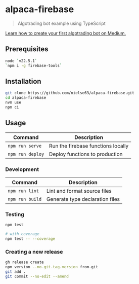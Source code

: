 # alpaca-firebase

> Algotrading bot example using TypeScript

[Learn how to create your first algotrading bot on Medium.](https://medium.com/@ErikKyleNielsen/write-your-first-typescript-algotrading-bot-8194dfe60e5f)

## Prerequisites

```bash
node `v22.5.1`
`npm i -g firebase-tools`
```

## Installation

```bash
git clone https://github.com/nielse63/alpaca-firebase.git
cd alpaca-firebase
nvm use
npm ci
```

## Usage

| Command          | Description                        |
| ---------------- | ---------------------------------- |
| `npm run serve`  | Run the firebase functions locally |
| `npm run deploy` | Deploy functions to production     |

### Development

| Command         | Description                     |
| --------------- | ------------------------------- |
| `npm run lint`  | Lint and format source files    |
| `npm run build` | Generate type declaration files |

### Testing

```bash
npm test

# with coverage
npm test -- --coverage
```

### Creating a new release

```bash
gh release create
npm version --no-git-tag-version from-git
git add .
git commit --no-edit --amend
```
